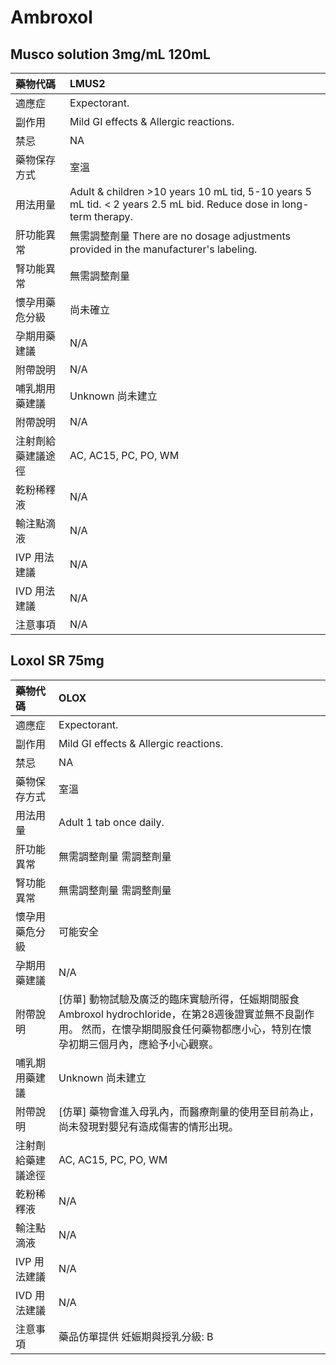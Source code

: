 # Ambroxol

## Musco solution 3mg/mL 120mL

| 藥物代碼           | LMUS2                                                                                                              |
|:-------------------|:-------------------------------------------------------------------------------------------------------------------|
| 適應症             | Expectorant.                                                                                                       |
| 副作用             | Mild GI effects & Allergic reactions.                                                                              |
| 禁忌               | NA                                                                                                                 |
| 藥物保存方式       | 室溫                                                                                                               |
| 用法用量           | Adult & children >10 years 10 mL tid, 5-10 years 5 mL tid. < 2 years 2.5 mL bid. Reduce dose in long-term therapy. |
| 肝功能異常         | 無需調整劑量  There are no dosage adjustments provided in the manufacturer's labeling.                             |
| 腎功能異常         | 無需調整劑量                                                                                                       |
| 懷孕用藥危分級     | 尚未確立                                                                                                           |
| 孕期用藥建議       | N/A                                                                                                                |
| 附帶說明           | N/A                                                                                                                |
| 哺乳期用藥建議     | Unknown 尚未建立                                                                                                   |
| 附帶說明           | N/A                                                                                                                |
| 注射劑給藥建議途徑 | AC, AC15, PC, PO, WM                                                                                               |
| 乾粉稀釋液         | N/A                                                                                                                |
| 輸注點滴液         | N/A                                                                                                                |
| IVP 用法建議       | N/A                                                                                                                |
| IVD 用法建議       | N/A                                                                                                                |
| 注意事項           | N/A                                                                                                                |

## Loxol SR 75mg

| 藥物代碼           | OLOX                                                                                                                                                                                   |
|:-------------------|:---------------------------------------------------------------------------------------------------------------------------------------------------------------------------------------|
| 適應症             | Expectorant.                                                                                                                                                                           |
| 副作用             | Mild GI effects & Allergic reactions.                                                                                                                                                  |
| 禁忌               | NA                                                                                                                                                                                     |
| 藥物保存方式       | 室溫                                                                                                                                                                                   |
| 用法用量           | Adult 1 tab once daily.                                                                                                                                                                |
| 肝功能異常         | 無需調整劑量  需調整劑量                                                                                                                                                               |
| 腎功能異常         | 無需調整劑量  需調整劑量                                                                                                                                                               |
| 懷孕用藥危分級     | 可能安全                                                                                                                                                                               |
| 孕期用藥建議       | N/A                                                                                                                                                                                    |
| 附帶說明           | [仿單] 動物試驗及廣泛的臨床實驗所得，任娠期間服食Ambroxol hydrochloride，在第28週後證實並無不良副作用。 然而，在懷孕期間服食任何藥物都應小心，特別在懷孕初期三個月內，應給予小心觀察。 |
| 哺乳期用藥建議     | Unknown 尚未建立                                                                                                                                                                       |
| 附帶說明           | [仿單] 藥物會進入母乳內，而醫療劑量的使用至目前為止，尚未發現對嬰兒有造成傷害的情形出現。                                                                                              |
| 注射劑給藥建議途徑 | AC, AC15, PC, PO, WM                                                                                                                                                                   |
| 乾粉稀釋液         | N/A                                                                                                                                                                                    |
| 輸注點滴液         | N/A                                                                                                                                                                                    |
| IVP 用法建議       | N/A                                                                                                                                                                                    |
| IVD 用法建議       | N/A                                                                                                                                                                                    |
| 注意事項           | 藥品仿單提供 妊娠期與授乳分級: B                                                                                                                                                       |

